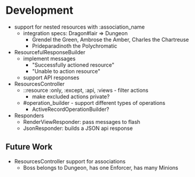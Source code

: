 # Development

- support for nested resources with :association_name
  - integration specs: Dragon#lair => Dungeon
    - Grendel the Green, Ambrose the Amber, Charles the Chartreuse
    - Prideparadinoth the Polychromatic
- ResourcefulResponseBuilder
  - implement messages
    - "Successfully actioned resource"
    - "Unable to action resource"
  - support API responses
- ResourcesController
  - ::resource :only, :except, :api, :views - filter actions
    - make excluded actions private?
  - #operation_builder - support different types of operations
    - ActiveRecordOperationBuilder?
- Responders
  - RenderViewResponder: pass messages to flash
  - JsonResponder: builds a JSON api response

## Future Work

- ResourcesController support for associations
  - Boss belongs to Dungeon, has one Enforcer, has many Minions
